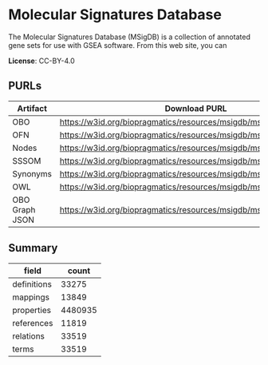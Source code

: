 # Molecular Signatures Database

The Molecular Signatures Database (MSigDB) is a collection of annotated gene sets for use with GSEA software. From this web site, you can

**License**: CC-BY-4.0

## PURLs

| Artifact       | Download PURL                                                       | Latest Versioned Download PURL                                             |
|----------------|---------------------------------------------------------------------|----------------------------------------------------------------------------|
| OBO            | https://w3id.org/biopragmatics/resources/msigdb/msigdb.obo.gz       | https://w3id.org/biopragmatics/resources/msigdb/2024.1/msigdb.obo.gz       |
| OFN            | https://w3id.org/biopragmatics/resources/msigdb/msigdb.ofn.gz       | https://w3id.org/biopragmatics/resources/msigdb/2024.1/msigdb.ofn.gz       |
| Nodes          | https://w3id.org/biopragmatics/resources/msigdb/msigdb.tsv          | https://w3id.org/biopragmatics/resources/msigdb/2024.1/msigdb.tsv          |
| SSSOM          | https://w3id.org/biopragmatics/resources/msigdb/msigdb.sssom.tsv    | https://w3id.org/biopragmatics/resources/msigdb/2024.1/msigdb.sssom.tsv    |
| Synonyms       | https://w3id.org/biopragmatics/resources/msigdb/msigdb.synonyms.tsv | https://w3id.org/biopragmatics/resources/msigdb/2024.1/msigdb.synonyms.tsv |
| OWL            | https://w3id.org/biopragmatics/resources/msigdb/msigdb.owl.gz       | https://w3id.org/biopragmatics/resources/msigdb/2024.1/msigdb.owl.gz       |
| OBO Graph JSON | https://w3id.org/biopragmatics/resources/msigdb/msigdb.json.gz      | https://w3id.org/biopragmatics/resources/msigdb/2024.1/msigdb.json.gz      |

## Summary

| field       |   count |
|-------------|---------|
| definitions |   33275 |
| mappings    |   13849 |
| properties  | 4480935 |
| references  |   11819 |
| relations   |   33519 |
| terms       |   33519 |
